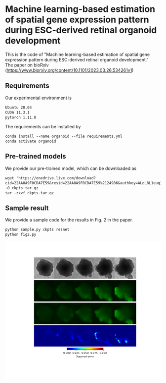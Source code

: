 # Machine learning-based estimation of spatial gene expression pattern during ESC-derived retinal organoid development

This is the code of "Machine learning-based estimation of spatial gene expression pattern during ESC-derived retinal organoid development."
<br>
The paper on bioRxiv (https://www.biorxiv.org/content/10.1101/2023.03.26.534261v1)

## Requirements
Our experimental environment is
```
Ubuntu 20.04
CUDA 11.3.1
pytorch 1.11.0
```
The requirements can be installed by
```
conda install --name organoid --file requirements.yml
conda activate organoid
```

## Pre-trained models
We provide our pre-trained model, which can be downloaded as
```
wget 'https://onedrive.live.com/download?cid=22AA8A9F0CDA7E59&resid=22AA8A9F0CDA7E59%2124986&authkey=ALoL8L1euqJQNJs' -O ckpts.tar.gz
tar -zxvf ckpts.tar.gz
```

## Sample result
We provide a sample code for the results in Fig. 2 in the paper.
```
python sample.py ckpts resnet
python fig2.py
```

![fig2](figures/fig2.png)
